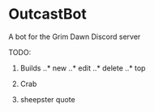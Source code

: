 # OutcastBot
A bot for the Grim Dawn Discord server

TODO:

1. Builds
  ..* new
  ..* edit
  ..* delete
  ..* top

2. Crab
3. sheepster quote

